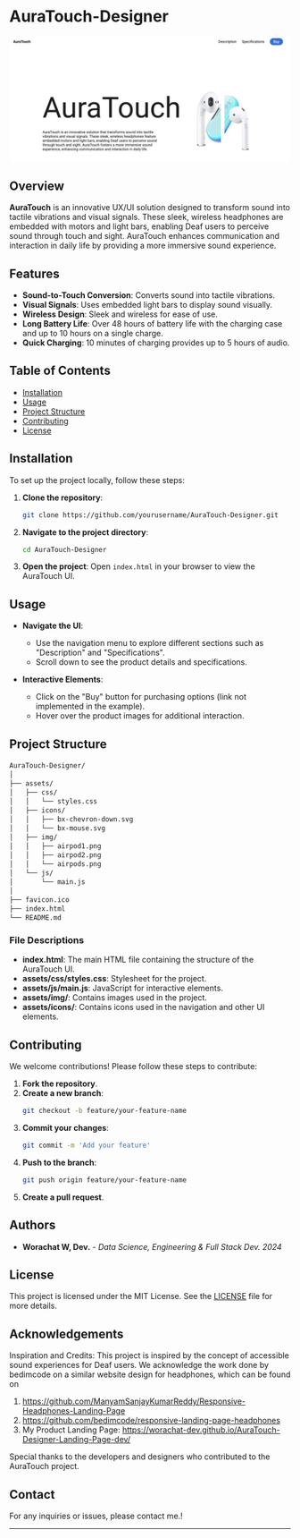 # AuraTouch-Designer

![AuraTouch Logo](Screenshot.png)

## Overview

**AuraTouch** is an innovative UX/UI solution designed to transform sound into tactile vibrations and visual signals. These sleek, wireless headphones are embedded with motors and light bars, enabling Deaf users to perceive sound through touch and sight. AuraTouch enhances communication and interaction in daily life by providing a more immersive sound experience.

## Features

- **Sound-to-Touch Conversion**: Converts sound into tactile vibrations.
- **Visual Signals**: Uses embedded light bars to display sound visually.
- **Wireless Design**: Sleek and wireless for ease of use.
- **Long Battery Life**: Over 48 hours of battery life with the charging case and up to 10 hours on a single charge.
- **Quick Charging**: 10 minutes of charging provides up to 5 hours of audio.

## Table of Contents

- [Installation](#installation)
- [Usage](#usage)
- [Project Structure](#project-structure)
- [Contributing](#contributing)
- [License](#license)

## Installation

To set up the project locally, follow these steps:

1. **Clone the repository**:
   ```sh
   git clone https://github.com/yourusername/AuraTouch-Designer.git
   
2. **Navigate to the project directory**:
   ```sh
   cd AuraTouch-Designer
   ```
3. **Open the project**:
   Open `index.html` in your browser to view the AuraTouch UI.

## Usage

- **Navigate the UI**: 
  - Use the navigation menu to explore different sections such as "Description" and "Specifications".
  - Scroll down to see the product details and specifications.

- **Interactive Elements**: 
  - Click on the "Buy" button for purchasing options (link not implemented in the example).
  - Hover over the product images for additional interaction.

## Project Structure

```
AuraTouch-Designer/
│
├── assets/
│   ├── css/
│   │   └── styles.css
│   ├── icons/
│   │   ├── bx-chevron-down.svg
│   │   └── bx-mouse.svg
│   ├── img/
│   │   ├── airpod1.png
│   │   ├── airpod2.png
│   │   └── airpods.png
│   └── js/
│       └── main.js
│
├── favicon.ico
├── index.html
└── README.md
```

### File Descriptions

- **index.html**: The main HTML file containing the structure of the AuraTouch UI.
- **assets/css/styles.css**: Stylesheet for the project.
- **assets/js/main.js**: JavaScript for interactive elements.
- **assets/img/**: Contains images used in the project.
- **assets/icons/**: Contains icons used in the navigation and other UI elements.

## Contributing

We welcome contributions! Please follow these steps to contribute:

1. **Fork the repository**.
2. **Create a new branch**:
   ```sh
   git checkout -b feature/your-feature-name
   ```
3. **Commit your changes**:
   ```sh
   git commit -m 'Add your feature'
   ```
4. **Push to the branch**:
   ```sh
   git push origin feature/your-feature-name
   ```
5. **Create a pull request**.

## Authors

- **Worachat W, Dev.** - *Data Science, Engineering & Full Stack Dev. 2024*

## License

This project is licensed under the MIT License. See the [LICENSE](LICENSE) file for more details.


## Acknowledgements

Inspiration and Credits: This project is inspired by the concept of accessible sound experiences for Deaf users. We acknowledge the work done by bedimcode on a similar website design for headphones, which can be found on 

1. https://github.com/ManyamSanjayKumarReddy/Responsive-Headphones-Landing-Page 
2. https://github.com/bedimcode/responsive-landing-page-headphones
3. My Product Landing Page: https://worachat-dev.github.io/AuraTouch-Designer-Landing-Page-dev/

Special thanks to the developers and designers who contributed to the AuraTouch project.

## Contact

For any inquiries or issues, please contact me.!

---

